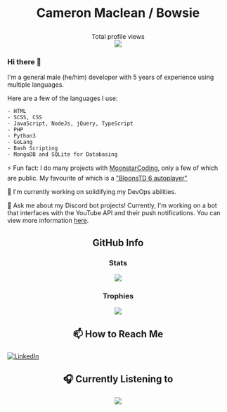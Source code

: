 # <p align="center"> Cameron Maclean / Bowsie </p>
<p align="center">
  Total profile views
  <br/>
  <img src="https://profile-counter.glitch.me/BowsiePup/count.svg" />
</p>

### Hi there 👋

I'm a general male (he/him) developer with 5 years of experience using multiple languages.

Here are a few of the languages I use:

```asciidoc
- HTML
- SCSS, CSS
- JavaScript, NodeJs, jQuery, TypeScript
- PHP
- Python3
- GoLang
- Bash Scripting
- MongoDB and SQLite for Databasing
```

⚡ Fun fact: I do many projects with [MoonstarCoding][MoonstarCoding], only a few of which are public. My favourite of which is a ["BloonsTD 6 autoplayer"][BTD6]


🌱 I'm currently working on solidifying my DevOps abilities.

💬 Ask me about my Discord bot projects! Currently, I'm working on a bot that interfaces with the YouTube API and their push notifications. You can view more information [here][YouTubeBotOnTopGG].

## <p align="center"> GitHub Info </p>

### <p align="center"> Stats </p>
<p align="center">
<img src="https://github-readme-stats.vercel.app/api?username=BowsiePup&show_icons=true&theme=dracula" />
</p>

### <p align="center"> Trophies </p>
<p align="center">
<img src="https://github-profile-trophy.vercel.app/?username=BowsiePup&theme=dracula" />
</p>

## <p align="center"> 📫 How to Reach Me 
[![LinkedIn][LinkedIn]][LinkedIn-URL]

## <p align="center"> 🎧 Currently Listening to </p>
<p align="center">
  <img src="https://spotify-status-widget.vercel.app/api/spotify" />
</p>



<!-- Links Etc-->
[MoonstarCoding]: https://github.com/AstroCoding "Mark H"
[BTD6]: https://github.com/Jazzmoon/btd6_autoplay
[YouTubeBotOnTopGG]: https://top.gg/bot/youtube "YouTubeBot on Top.gg"
[LinkedIn-URL]: https://linkedin.com/in/cameron-r-maclean

<!-- Shields -->
[LinkedIn]: https://img.shields.io/badge/LinkedIn-0077B5?style=for-the-badge&logo=linkedin&logoColor=white
